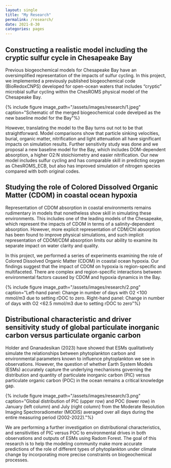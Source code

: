 ```yaml
---
layout: single
title: "My Research"
permalink: /research/
date: 2021-8-30
categories: pages
---
```

## Constructing a realistic model including the cryptic sulfur cycle in Chesapeake Bay 

Previous biogeochemical models for Chesapeake Bay have an oversimplified representation of the impacts of sulfur cycling. In this project, we implemented a previously published biogeochemical code (BioRedoxCNPS) developed for open-ocean waters that includes “cryptic” microbial sulfur cycling within the ChesROMS physical model of the Chesapeake Bay. 

{% include figure image_path="/assets/images/research/1.jpeg" caption="Schematic of the merged biogeochemical code develped as the new baseline model for the Bay"%}

However, translating the model to the Bay turns out not to be that straightforward. Model comparisons show that particle sinking velocities, burial, organic matter, nitrification and light attenuation all have significant impacts on simulation results. Further sensitivity study was done and we proposal a new baseline model for the Bay, which includes DOM-dependent absorption, a higher O2:N stoichiometry and easier nitrification. Our new model includes sulfur cycling and has comparable skill in predicting oxygen as ChesROMS_ECB, but also has improved simulation of nitrogen species compared with both original codes.

## Studying the role of Colored Dissolved Organic Matter (CDOM) in coastal ocean hypoxia

Representation of CDOM absorption in coastal environments remains rudimentary in models that nonetheless show skill in simulating these environments. This includes one of the leading models of the Chesapeake, which represent the impacts of CDOM in terms of a salinity-dependent absorption. However, more explicit representation of CDM/Chl absorption has been found to improve physical simulations, and such implicit representation of CDOM/CDM absorption limits our ability to examine its separate impact on water clarity and quality.

In this project, we performed a series of experiments examining the role of Colored Dissolved Organic Matter (CDOM) in coastal ocean hypoxia. Our findings suggest that the impact of CDOM on hypoxia is region-specific and multifaceted. There are complex and region-specific interactions between environmental factors caused by CDOM and hypoxia dynamics in the Bay.  

{% include figure image_path="/assets/images/research/2.png" caption="Left-hand panel: Change in number of days with O2 <100 mmol/m3 due to setting rDOC to zero. Right-hand panel: Change in number of days with O2 <62.5 mmol/m3 due to setting rDOC to zero"%}

## Distributional characteristic and driver sensitivity study of global particulate inorganic carbon versus particulate organic carbon

Holder and Gnanadesikan (2023) have showed that ESMs qualitatively simulate the relationships between phytoplankton carbon and environmental parameters known to influence phytoplankton we see in observations. However, the question of whether Earth System Models (ESMs) accurately capture the underlying mechanisms governing the distribution and quantity of particulate inorganic carbon (PIC) versus particulate organic carbon (POC) in the ocean remains a critical knowledge gap.

{% include figure image_path="/assets/images/research/3.png" caption="Global distribution of PIC (upper row) and POC (lower row) in January (left column) and July (right column) from the Moderate Resolution Imaging Spectroradiometer (MODIS) averaged over all days during the entire measuring period (2002-2022)."%}

We are performing a further investigation on distributional characteristics, and sensitivities of PIC versus POC to environmental drives in both observations and outputs of ESMs using Radom Forest. The goal of this research is to help the modeling community make more accurate predictions of the role of different types of phytoplankton under climate change by incorporating more precise constraints on biogeochemical processes.
